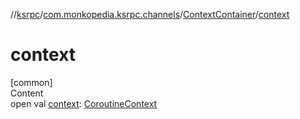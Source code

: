 //[ksrpc](../../index.md)/[com.monkopedia.ksrpc.channels](../index.md)/[ContextContainer](index.md)/[context](context.md)



# context  
[common]  
Content  
open val [context](context.md): [CoroutineContext](https://kotlinlang.org/api/latest/jvm/stdlib/kotlin.coroutines/-coroutine-context/index.html)  



